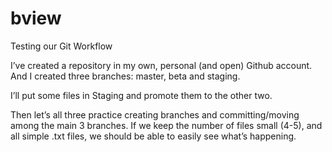 # bview
Testing our Git Workflow

I’ve created a repository in my own, personal (and open) Github account. And I created three branches: 
    master, beta and staging.

I’ll put some files in Staging and promote them to the other two.

Then let’s all three practice creating branches and committing/moving among the main 3 branches. If we keep the number of files small (4-5), and all simple .txt files, we should be able to easily see what’s happening.


